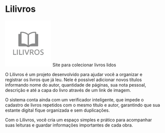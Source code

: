 # Lilivros
<img src="https://raw.githubusercontent.com/Rasyonheneyah/lilivros/main/imgs/iconelilivrossite.png" alt="Ícone Lilivros" width="150"/>
 Site para colecionar livros lidos

O Lilivros é um projeto desenvolvido para ajudar você a organizar e registrar os livros que já leu. Nele é possível adicionar novos títulos informando nome do autor, quantidade de páginas, sua nota pessoal, descrição e até a capa do livro através de um link de imagem.

O sistema conta ainda com um verificador inteligente, que impede o cadastro de livros repetidos com o mesmo título e autor, garantindo que sua estante digital fique organizada e sem duplicações.

Com o Lilivros, você cria um espaço simples e prático para acompanhar suas leituras e guardar informações importantes de cada obra.
